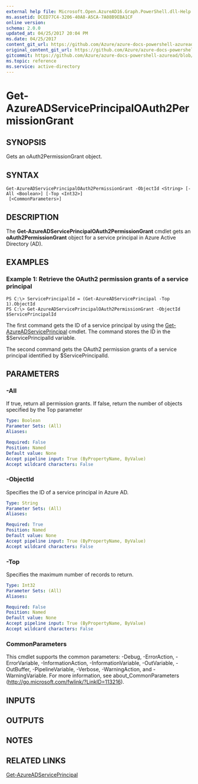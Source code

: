 ```yaml
---
external help file: Microsoft.Open.AzureAD16.Graph.PowerShell.dll-Help.xml
ms.assetid: DCED77C4-3206-40A8-A5CA-7A08B9EBA1CF
online version:
schema: 2.0.0
updated_at: 04/25/2017 20:04 PM
ms.date: 04/25/2017
content_git_url: https://github.com/Azure/azure-docs-powershell-azuread/blob/VinceSmith-patch-7/Azure%20AD%20Cmdlets/AzureAD/v2preview/Get-AzureADServicePrincipalOAuth2PermissionGrant.md
original_content_git_url: https://github.com/Azure/azure-docs-powershell-azuread/blob/VinceSmith-patch-7/Azure%20AD%20Cmdlets/AzureAD/v2preview/Get-AzureADServicePrincipalOAuth2PermissionGrant.md
gitcommit: https://github.com/Azure/azure-docs-powershell-azuread/blob/c5cc449ee6e2b805fc85a9e05130b06b10899f67
ms.topic: reference
ms.service: active-directory
---
```


# Get-AzureADServicePrincipalOAuth2PermissionGrant

## SYNOPSIS
Gets an oAuth2PermissionGrant object.

## SYNTAX

```
Get-AzureADServicePrincipalOAuth2PermissionGrant -ObjectId <String> [-All <Boolean>] [-Top <Int32>]
 [<CommonParameters>]
```

## DESCRIPTION
The **Get-AzureADServicePrincipalOAuth2PermissionGrant** cmdlet gets an **oAuth2PermissionGrant** object for a service principal in Azure Active Directory (AD).

## EXAMPLES

### Example 1: Retrieve the OAuth2 permission grants of a service principal
```
PS C:\> ServicePrincipalId = (Get-AzureADServicePrincipal -Top 1).ObjectId
PS C:\> Get-AzureADServicePrincipalOAuth2PermissionGrant -ObjectId $ServicePrincipalId
```

The first command gets the ID of a service principal by using the [Get-AzureADServicePrincipal](./Get-AzureADServicePrincipal.md) cmdlet. 
The command stores the ID in the $ServicePrincipalId variable.

The second command gets the OAuth2 permission grants of a service principal identified by $ServicePrincipalId. 

## PARAMETERS

### -All
If true, return all permission grants. If false, return the number of objects specified by the Top parameter

```yaml
Type: Boolean
Parameter Sets: (All)
Aliases: 

Required: False
Position: Named
Default value: None
Accept pipeline input: True (ByPropertyName, ByValue)
Accept wildcard characters: False
```

### -ObjectId
Specifies the ID of a service principal in Azure AD.

```yaml
Type: String
Parameter Sets: (All)
Aliases: 

Required: True
Position: Named
Default value: None
Accept pipeline input: True (ByPropertyName, ByValue)
Accept wildcard characters: False
```

### -Top
Specifies the maximum number of records to return.

```yaml
Type: Int32
Parameter Sets: (All)
Aliases: 

Required: False
Position: Named
Default value: None
Accept pipeline input: True (ByPropertyName, ByValue)
Accept wildcard characters: False
```

### CommonParameters
This cmdlet supports the common parameters: -Debug, -ErrorAction, -ErrorVariable, -InformationAction, -InformationVariable, -OutVariable, -OutBuffer, -PipelineVariable, -Verbose, -WarningAction, and -WarningVariable. For more information, see about_CommonParameters (http://go.microsoft.com/fwlink/?LinkID=113216).

## INPUTS

## OUTPUTS

## NOTES

## RELATED LINKS

[Get-AzureADServicePrincipal](./Get-AzureADServicePrincipal.md)
